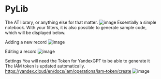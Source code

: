 # PyLib
The AT library, or anything else for that matter.
![image](https://github.com/user-attachments/assets/942ec1d2-bab9-449d-93be-c5673cb70368)
Essentially a simple notebook. With your filters, it is also possible to generate sample code, which will be displayed below.

Adding a new record
![image](https://github.com/user-attachments/assets/12dd23d1-f9b9-4a5d-a5e1-56978803832f)

Editing a record
![image](https://github.com/user-attachments/assets/a3e23d09-0adb-4c90-b7e2-3b35ce4004cd)

Settings
You will need the Token for YandexGPT to be able to generate it
The IAM token is updated automatically.
https://yandex.cloud/en/docs/iam/operations/iam-token/create
![image](https://github.com/user-attachments/assets/d925d762-c442-4124-8346-b030ca79f775)
